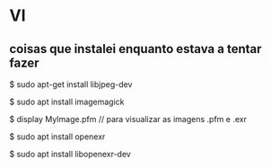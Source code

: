 # VI

## coisas que instalei enquanto estava a tentar fazer

$ sudo apt-get install libjpeg-dev

$ sudo apt install imagemagick

$ display MyImage.pfm      // para visualizar as imagens .pfm e .exr

$ sudo apt install openexr

$ sudo apt install libopenexr-dev
